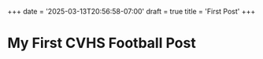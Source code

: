 +++
date = '2025-03-13T20:56:58-07:00'
draft = true
title = 'First Post'
+++
# My First CVHS Football Post